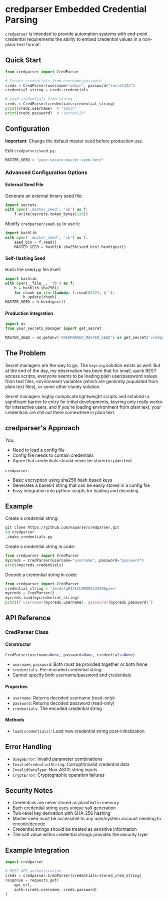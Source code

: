 # credparser Embedded Credential Parsing

`credparser` is intended to provide automation systems with end-point credential requirements the ability to embed credential values in a non-plain-text format.


## Quick Start

```python
from credparser import CredParser

# Create credentials from username/password
creds = CredParser(username="admin", password="secret123")
credential_string = creds.credentials

# Load credentials from string
creds = CredParser(credentials=credential_string)
print(creds.username)  # "admin"
print(creds.password)  # "secret123"
```

## Configuration

**Important**: Change the default master seed before production use.

Edit `credparser/seed.py`:

```python
MASTER_SEED = "your-secure-master-seed-here"
```

### Advanced Configuration Options

#### External Seed File

Generate an external binary seed file:
```python
import secrets
with open('.master_seed', 'wb') as f:
    f.write(secrets.token_bytes(128))
```

Modify `credparser/seed.py` to use it:
```python
import hashlib
with open('.master_seed', 'rb') as f:
    seed_bin = f.read()
    MASTER_SEED = hashlib.sha256(seed_bin).hexdigest()
```

#### Self-Hashing Seed

Hash the seed.py file itself:
```python
import hashlib
with open(__file__, 'rb') as f:
    h = hashlib.sha256()
    for chunk in iter(lambda: f.read(8192), b''):
        h.update(chunk)
MASTER_SEED = h.hexdigest()
```

#### Production Integration

```python
import os
from your_secrets_manager import get_secret

MASTER_SEED = os.getenv('CREDPARSER_MASTER_SEED') or get_secret('credparser_seed')
```

## The Problem

Secret managers are the way to go.  The `keyring` solution exists as well.  But at the end of the day, my observation has been that for small, quick REST access scripts, everyone seems to be loading plain user/password values from text files, environment variables (which are generally populated from plain text files), or some other clunky solution.

Secret managers highly complicate lightweight scripts and establish a significant barrier to entry for initial developments, keyring only really works for interactive users, and if you're loading environment from plain text, your credentials are still out there somewhere in plain text.

## credparser's Approach

You:
- Need to load a config file
- Config file needs to contain credentials
- Agree that credentials should never be stored in plain text

`credparser`:
- Basic encryption using sha256 hash based keys
- Generates a base64 string that can be easily stored in a config file
- Easy integration into python scripts for loading and decoding

## Example

Create a credential string:

```bash
git clone https://github.com/naparse/credparser.git
cd credparser
./make_credentials.py
```

Create a credential string in code:
```python
from credparser import CredParser
mycreds = CredParser(username="username", password="password")
print(mycreds.credentials)
```

Decode a credential string in code:
```python
from credparser import CredParser
credential_string = 'abcdefgHIJkILMNO01234596pa=='
mycreds = CredParser()
mycreds.load(mycredential_string)
print(f'username={mycreds.username}, password={mycreds.password}')
```

## API Reference

### CredParser Class

#### Constructor

```python
CredParser(username=None, password=None, credentials=None)
```

- `username`, `password`: Both must be provided together or both None
- `credentials`: Pre-encoded credential string
- Cannot specify both username/password and credentials

#### Properties

- `username`: Returns decoded username (read-only)
- `password`: Returns decoded password (read-only)
- `credentials`: The encoded credential string

#### Methods

- `load(credentials)`: Load new credential string post-initialization

## Error Handling

- `UsageError`: Invalid parameter combinations
- `InvalidCredentialString`: Corrupt/invalid credential data
- `InvalidDataType`: Non-ASCII string inputs
- `CryptError`: Cryptographic operation failures

## Security Notes

- Credentials are never stored as plaintext in memory
- Each credential string uses unique salt generation
- Two-level key derivation with SHA-256 hashing
- Master seed must be accessible to any user/system account needing to encode/decode
- Credential strings should be treated as sensitive information
- The salt value within credential strings provides the security layer


## Example Integration

```python
import credparser

# REST API authentication
creds = credparser.CredParser(credentials=stored_cred_string)
response = requests.get(
    api_url,
    auth=(creds.username, creds.password)
)
```